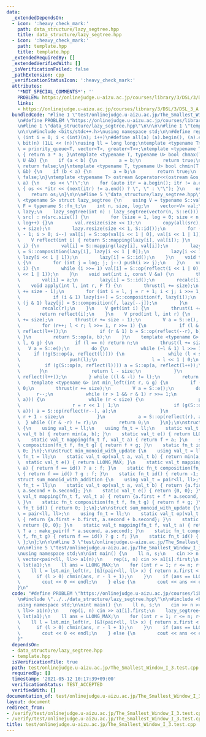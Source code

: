```yaml
---
data:
  _extendedDependsOn:
  - icon: ':heavy_check_mark:'
    path: data_structure/lazy_segtree.hpp
    title: data_structure/lazy_segtree.hpp
  - icon: ':heavy_check_mark:'
    path: template.hpp
    title: template.hpp
  _extendedRequiredBy: []
  _extendedVerifiedWith: []
  _isVerificationFailed: false
  _pathExtension: cpp
  _verificationStatusIcon: ':heavy_check_mark:'
  attributes:
    '*NOT_SPECIAL_COMMENTS*': ''
    PROBLEM: https://onlinejudge.u-aizu.ac.jp/courses/library/3/DSL/3/DSL_3_A
    links:
    - https://onlinejudge.u-aizu.ac.jp/courses/library/3/DSL/3/DSL_3_A
  bundledCode: "#line 1 \"test/onlinejudge.u-aizu.ac.jp/The_Smallest_Window_I_3.test.cpp\"\
    \n#define PROBLEM \"https://onlinejudge.u-aizu.ac.jp/courses/library/3/DSL/3/DSL_3_A\"\
    \n#line 1 \"data_structure/lazy_segtree.hpp\"\n\n\n\n#line 1 \"template.hpp\"\n\
    \n\n\n#include <bits/stdc++.h>\nusing namespace std;\n\n#define rep(i, n) for\
    \ (int i = 0; i < (int)(n); i++)\n#define all(a) (a).begin(), (a).end()\n#define\
    \ bit(n) (1LL << (n))\nusing ll = long long;\ntemplate <typename T> using priority_queue_rev\
    \ = priority_queue<T, vector<T>, greater<T>>;\ntemplate <typename T> T sq(T a)\
    \ { return a * a; }\ntemplate <typename T, typename U> bool chmax(T &a, const\
    \ U &b) {\n    if (a < b) {\n        a = b;\n        return true;\n    }\n   \
    \ return false;\n}\ntemplate <typename T, typename U> bool chmin(T &a, const U\
    \ &b) {\n    if (b < a) {\n        a = b;\n        return true;\n    }\n    return\
    \ false;\n}\ntemplate <typename T> ostream &operator<<(ostream &os, vector<T>\
    \ a) {\n    os << \"(\";\n    for (auto itr = a.begin(); itr != a.end(); itr++)\
    \ { os << *itr << (next(itr) != a.end() ? \", \" : \"\"); }\n    os << \")\";\n\
    \    return os;\n}\n\n\n#line 5 \"data_structure/lazy_segtree.hpp\"\n\ntemplate\
    \ <typename S> struct lazy_segtree {\n    using V = typename S::val_t;\n    using\
    \ F = typename S::fn_t;\n    int n, size, log;\n    vector<V> val;\n    vector<F>\
    \ lazy;\n    lazy_segtree(int n) : lazy_segtree(vector(n, S::e())) {}\n    lazy_segtree(vector<V>\
    \ src) : n(src.size()) {\n        for (size = 1, log = 0; size < n; size <<= 1,\
    \ log++) {}\n        val.resize(size << 1);\n        copy(all(src), val.begin()\
    \ + size);\n        lazy.resize(size << 1, S::id());\n        for (int i = size\
    \ - 1; i > 0; i--) val[i] = S::op(val[i << 1 | 0], val[i << 1 | 1]);\n    }\n\
    \    V reflect(int i) { return S::mapping(lazy[i], val[i]); }\n    void push(int\
    \ i) {\n        val[i] = S::mapping(lazy[i], val[i]);\n        lazy[i << 1 | 0]\
    \ = S::composition(lazy[i], lazy[i << 1 | 0]);\n        lazy[i << 1 | 1] = S::composition(lazy[i],\
    \ lazy[i << 1 | 1]);\n        lazy[i] = S::id();\n    }\n    void thrust(int i)\
    \ {\n        for (int j = log; j; j--) push(i >> j);\n    }\n    void recalc(int\
    \ i) {\n        while (i >>= 1) val[i] = S::op(reflect(i << 1 | 0), reflect(i\
    \ << 1 | 1));\n    }\n    void set(int i, const V &a) {\n        thrust(i += size);\n\
    \        val[i] = a;\n        lazy[i] = S::id();\n        recalc(i);\n    }\n\
    \    void apply(int l, int r, F f) {\n        thrust(l += size);\n        thrust(r\
    \ += size - 1);\n        for (int i = l, j = r + 1; i < j; i >>= 1, j >>= 1) {\n\
    \            if (i & 1) lazy[i++] = S::composition(f, lazy[i]);\n            if\
    \ (j & 1) lazy[j] = S::composition(f, lazy[--j]);\n        }\n        recalc(l);\n\
    \        recalc(r);\n    }\n    V get(int i) {\n        thrust(i += size);\n \
    \       return reflect(i);\n    }\n    V prod(int l, int r) {\n        thrust(l\
    \ += size);\n        thrust(r += size - 1);\n        V a = S::e(), b = S::e();\n\
    \        for (r++; l < r; l >>= 1, r >>= 1) {\n            if (l & 1) a = S::op(a,\
    \ reflect(l++));\n            if (r & 1) b = S::op(reflect(--r), b);\n       \
    \ }\n        return S::op(a, b);\n    }\n    template <typename G> int max_right(int\
    \ l, G g) {\n        if (l == n) return n;\n        thrust(l += size);\n     \
    \   V a = S::e();\n        do {\n            while (~l & 1) l >>= 1;\n       \
    \     if (!g(S::op(a, reflect(l)))) {\n                while (l < size) {\n  \
    \                  push(l);\n                    l = l << 1 | 0;\n           \
    \         if (g(S::op(a, reflect(l)))) a = S::op(a, reflect(l++));\n         \
    \       }\n                return l - size;\n            }\n            a = S::op(a,\
    \ reflect(l++));\n        } while ((l & -l) != l);\n        return n;\n    }\n\
    \    template <typename G> int min_left(int r, G g) {\n        if (r == 0) return\
    \ 0;\n        thrust(r += size);\n        V a = S::e();\n        do {\n      \
    \      r--;\n            while (r > 1 && r & 1) r >>= 1;\n            if (!g(S::op(reflect(r),\
    \ a))) {\n                while (r < size) {\n                    push(r);\n \
    \                   r = r << 1 | 1;\n                    if (g(S::op(reflect(r),\
    \ a))) a = S::op(reflect(r--), a);\n                }\n                return\
    \ r + 1 - size;\n            }\n            a = S::op(reflect(r), a);\n      \
    \  } while ((r & -r) != r);\n        return 0;\n    }\n};\n\nstruct min_monoid_with_addition\
    \ {\n    using val_t = ll;\n    using fn_t = ll;\n    static val_t op(val_t a,\
    \ val_t b) { return min(a, b); }\n    static val_t e() { return LLONG_MAX; }\n\
    \    static val_t mapping(fn_t f, val_t a) { return f + a; }\n    static fn_t\
    \ composition(fn_t f, fn_t g) { return f + g; }\n    static fn_t id() { return\
    \ 0; }\n};\n\nstruct min_monoid_with_update {\n    using val_t = ll;\n    using\
    \ fn_t = ll;\n    static val_t op(val_t a, val_t b) { return min(a, b); }\n  \
    \  static val_t e() { return LLONG_MAX; }\n    static val_t mapping(fn_t f, val_t\
    \ a) { return f == id() ? a : f; }\n    static fn_t composition(fn_t f, fn_t g)\
    \ { return f == id() ? g : f; }\n    static fn_t id() { return -1; };\n};\n\n\
    struct sum_monoid_with_addition {\n    using val_t = pair<ll, ll>;\n    using\
    \ fn_t = ll;\n    static val_t op(val_t a, val_t b) { return {a.first + b.first,\
    \ a.second + b.second}; }\n    static val_t e() { return {0, 0}; }\n    static\
    \ val_t mapping(fn_t f, val_t a) { return {a.first + f * a.second, a.second};\
    \ }\n    static fn_t composition(fn_t f, fn_t g) { return f + g; }\n    static\
    \ fn_t id() { return 0; };\n};\n\nstruct sum_monoid_with_update {\n    using val_t\
    \ = pair<ll, ll>;\n    using fn_t = ll;\n    static val_t op(val_t a, val_t b)\
    \ { return {a.first + b.first, a.second + b.second}; }\n    static val_t e() {\
    \ return {0, 0}; }\n    static val_t mapping(fn_t f, val_t a) { return f == id()\
    \ ? a : make_pair(f * a.second, a.second); }\n    static fn_t composition(fn_t\
    \ f, fn_t g) { return f == id() ? g : f; }\n    static fn_t id() { return LLONG_MIN;\
    \ };\n};\n\n\n#line 3 \"test/onlinejudge.u-aizu.ac.jp/The_Smallest_Window_I_3.test.cpp\"\
    \n\n#line 5 \"test/onlinejudge.u-aizu.ac.jp/The_Smallest_Window_I_3.test.cpp\"\
    \nusing namespace std;\n\nint main() {\n    ll n, s;\n    cin >> n >> s;\n   \
    \ vector<pair<ll, ll>> a1(n);\n    rep(i, n) cin >> a1[i].first;\n    lazy_segtree<sum_monoid_with_addition>\
    \ lst(a1);\n    ll ans = LLONG_MAX;\n    for (int r = 1; r <= n; r++) {\n    \
    \    ll l = lst.min_left(r, [&](pair<ll, ll> x) { return x.first < s; });\n  \
    \      if (l > 0) chmin(ans, r - l + 1);\n    }\n    if (ans == LLONG_MAX) {\n\
    \        cout << 0 << endl;\n    } else {\n        cout << ans << endl;\n    }\n\
    }\n"
  code: "#define PROBLEM \"https://onlinejudge.u-aizu.ac.jp/courses/library/3/DSL/3/DSL_3_A\"\
    \n#include \"../../data_structure/lazy_segtree.hpp\"\n\n#include <bits/stdc++.h>\n\
    using namespace std;\n\nint main() {\n    ll n, s;\n    cin >> n >> s;\n    vector<pair<ll,\
    \ ll>> a1(n);\n    rep(i, n) cin >> a1[i].first;\n    lazy_segtree<sum_monoid_with_addition>\
    \ lst(a1);\n    ll ans = LLONG_MAX;\n    for (int r = 1; r <= n; r++) {\n    \
    \    ll l = lst.min_left(r, [&](pair<ll, ll> x) { return x.first < s; });\n  \
    \      if (l > 0) chmin(ans, r - l + 1);\n    }\n    if (ans == LLONG_MAX) {\n\
    \        cout << 0 << endl;\n    } else {\n        cout << ans << endl;\n    }\n\
    }"
  dependsOn:
  - data_structure/lazy_segtree.hpp
  - template.hpp
  isVerificationFile: true
  path: test/onlinejudge.u-aizu.ac.jp/The_Smallest_Window_I_3.test.cpp
  requiredBy: []
  timestamp: '2021-05-12 10:17:39+09:00'
  verificationStatus: TEST_ACCEPTED
  verifiedWith: []
documentation_of: test/onlinejudge.u-aizu.ac.jp/The_Smallest_Window_I_3.test.cpp
layout: document
redirect_from:
- /verify/test/onlinejudge.u-aizu.ac.jp/The_Smallest_Window_I_3.test.cpp
- /verify/test/onlinejudge.u-aizu.ac.jp/The_Smallest_Window_I_3.test.cpp.html
title: test/onlinejudge.u-aizu.ac.jp/The_Smallest_Window_I_3.test.cpp
---
```

